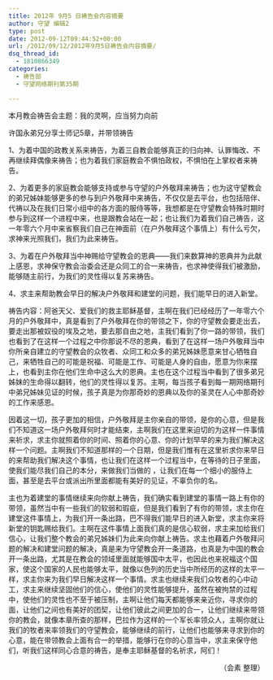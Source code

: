```yaml
---
title: 2012年 9月5 日祷告会内容摘要
author: 守望 编辑2
type: post
date: 2012-09-12T09:44:52+00:00
url: /2012/09/12/2012年9月5日祷告会内容摘要/
dsq_thread_id:
  - 1810866349
categories:
  - 祷告部
  - 守望网络期刊第35期

---
```

<!--more-->本月教会祷告会主题：我的灵啊，应当努力向前

许国永弟兄分享士师记5章，并带领祷告

1、为着中国的政教关系来祷告，为着三自教会能够真正的归向神、认罪悔改、不再继续拜偶像来祷告；也为着我们家庭教会不惧怕政权，不惧怕在上掌权者来祷告。

2、为着更多的家庭教会能够支持或参与守望的户外敬拜来祷告；也为这守望教会的弟兄姊妹能够更多的参与到户外敬拜中来祷告，不仅仅是去平台，也包括陪伴、代祷以及在我们日常小组中的各方面的服侍等等，我想都是在守望教会特殊时期时参与到这样一个进程中来，也是跟教会站在一起；也让我们为着我们自己祷告，这一年零六个月中来省察我们自己在神面前（在户外敬拜这个事情上）有什么亏欠，求神来光照我们，我们为此来祷告。

3、为着在户外敬拜当中神赐给守望教会的恩典——我们来数算神的恩典并为此献上感恩，求神保守教会治委会还是众同工的合一来祷告，也求神使得我们被激励，能够随主前行，为我们的灵性得以复苏来祷告。

4、求主来帮助教会早日的解决户外敬拜和建堂的问题，我们能早日的进入新堂。

祷告内容：阿爸天父、爱我们的救主耶稣基督，主啊在我们已经经历了一年零六个月的户外敬拜中，真是看到了户外敬拜在你的带领之下，你的守望教会要走出去，要走出那被奴役的埃及之地，要去那自由之地，主我们看到了你一路的带领，我们也看到了在这样一个过程之中你那说不尽的恩典，看到了在这样一场户外敬拜当中你所亲自建立的守望教会的众牧者、众同工和众多的弟兄姊妹愿意来甘心牺牲自己，来牺牲自己的可能是祝福、可能是工作、可能是人身的自由，愿意为你来摆上，也看到主你在他们生命中这么大的恩典。主也在这个过程当中看到了很多弟兄姊妹的生命得以翻转，他们的灵性得以复苏。主啊，每当孩子看到每一期网络期刊中弟兄姊妹见证的时候，孩子真是为你那奇妙的恩典以及你的圣灵在人心中那奇妙的工作来感恩。

因着这一切，孩子更加的相信，户外敬拜是主你亲自的带领，是你的心意，但是我们不知道这一场户外敬拜何时才能结束，主啊我们在这里来迫切的为这样一件事情来祈求，求主你就照着你的时间、照着你的心意、你的计划早早的来为我们解决这样一个问题。主啊我们不知道那样的一个日期，但是我们惟有在这里祈求你来早日的来帮助我们解决这个事情，也让我们在这样一个过程当中，在等待的日子里面，使我们能尽我们自己的本分，来做我们当做的 ，让我们在每一个细小的服侍上面，甚至是去平台或派出所里面都能有美好的见证，不辜负你的名。

主也为着建堂的事情继续来向你献上祷告，我们确实看到建堂的事情一路上有你的带领，虽然当中有一些我们的软弱和瑕疵，但是我们看到了有你的带领，求主你在建堂这件事情上，为我们开一条出路，巴不得我们能早日的进入新堂，求主你来将新堂的钥匙赐给我们。主啊在这件事情上面我们真的是信心软弱，求主来加给我们信心，让我们整个教会的弟兄姊妹们为此来向你献上祷告。求主也藉着户外敬拜问题的解决和建堂问题的解决，真是来为守望教会开一条道路，也真是为中国的教会开一条出路，尤其是在教会的领域里面就能够国中太平，也因此也来祝福这个国家，使这个国家的人民也能够太平，就像以色列的历史当中所经历的这样的太平一样，求主你来为我们早日解决这样一个事情。求主也继续来我们众牧者的心中动工，求主来继续坚固他们的信心，使他们的灵性能够提升，虽然在被拘禁的过程中，使他们的灵性也不至于被压制，主啊让他们每天都能够来亲近你，寻求你的面，让他们之间也有美好的团契，让他们彼此之间更加的合一，让他们继续来带领你的教会，就像本章所查的那样，巴拉作为这样的一个军长率领众人，主啊你就让我们的牧者来率领我们的守望教会，能够继续的前行，让他们也能够来寻求到你的心意，能在带领教会上面有合一的举措，能够行在你的心意当中，求主来保守他们，听我们这样同心合意的祷告，是奉主耶稣基督的名祈求，阿们！

<p align="right">
  （会素 整理）
</p>